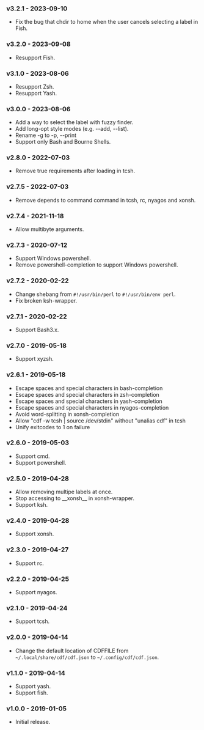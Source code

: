 ### v3.2.1 - 2023-09-10

- Fix the bug that chdir to home when the user cancels selecting a label in Fish.

### v3.2.0 - 2023-09-08

- Resupport Fish.

### v3.1.0 - 2023-08-06

- Resupport Zsh.
- Resupport Yash.

### v3.0.0 - 2023-08-06

- Add a way to select the label with fuzzy finder.
- Add long-opt style modes (e.g. --add, --list).
- Rename -g to -p, --print
- Support only Bash and Bourne Shells.

### v2.8.0 - 2022-07-03

- Remove true requirements after loading in tcsh.

### v2.7.5 - 2022-07-03

- Remove depends to command command in tcsh, rc, nyagos and xonsh.

### v2.7.4 - 2021-11-18

- Allow multibyte arguments.

### v2.7.3 - 2020-07-12

- Support Windows powershell.
- Remove powershell-completion to support Windows powershell.

### v2.7.2 - 2020-02-22

- Change shebang from `#!/usr/bin/perl` to `#!/usr/bin/env perl`.
- Fix broken ksh-wrapper.

### v2.7.1 - 2020-02-22

- Support Bash3.x.

### v2.7.0 - 2019-05-18

- Support xyzsh.

### v2.6.1 - 2019-05-18

- Escape spaces and special characters in bash-completion
- Escape spaces and special characters in zsh-completion
- Escape spaces and special characters in yash-completion
- Escape spaces and special characters in nyagos-completion
- Avoid word-splitting in xonsh-completion
- Allow "cdf -w tcsh | source /dev/stdin" without "unalias cdf" in tcsh
- Unify exitcodes to 1 on failure

### v2.6.0 - 2019-05-03

- Support cmd.
- Support powershell.

### v2.5.0 - 2019-04-28

- Allow removing multipe labels at once.
- Stop accessing to \_\_xonsh\_\_ in xonsh-wrapper.
- Support ksh.

### v2.4.0 - 2019-04-28

- Support xonsh.

### v2.3.0 - 2019-04-27

- Support rc.

### v2.2.0 - 2019-04-25

- Support nyagos.

### v2.1.0 - 2019-04-24

- Support tcsh.

### v2.0.0 - 2019-04-14

- Change the default location of CDFFILE from `~/.local/share/cdf/cdf.json` to `~/.config/cdf/cdf.json`.

### v1.1.0 - 2019-04-14

- Support yash.
- Support fish.

### v1.0.0 - 2019-01-05

- Initial release.
